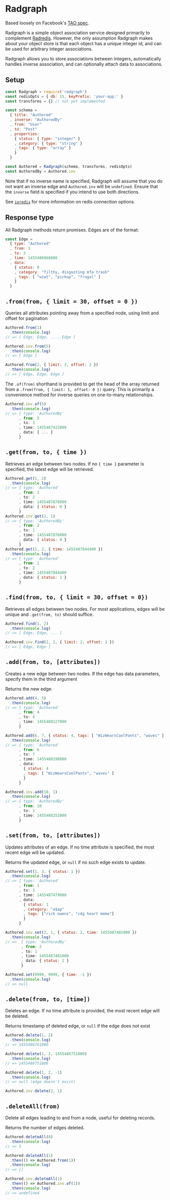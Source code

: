 # Radgraph

Based loosely on Facebook's [TAO spec](https://cs.uwaterloo.ca/~brecht/courses/854-Emerging-2014/readings/data-store/tao-facebook-distributed-datastore-atc-2013.pdf).

Radgraph is a simple object association service designed primarily to complement [Radredis](https://github.com/bustlelabs/radredis).
However, the only assumption Radgraph makes about your object store is that each object has a unique integer id, and can be used for arbitrary integer associations.

Radgraph allows you to store associations between integers, automatically handles inverse association, and can optionally attach data to associations.

## Setup

```js
const Radgraph = require('radgraph')
const redisOpts = { db: 15, keyPrefix: 'your-app:' }
const transforms = {} // not yet implemented

const schema =
  { title: "Authored"
  , inverse: "AuthoredBy"
  , from: "User"
  , to: "Post"
  , properties:
    { status: { type: "integer" }
    , category: { type: "string" }
    , tags: { type: "array" }
    }
  }

const Authored = Radgraph(schema, transforms, redisOpts)
const AuthoredBy = Authored.inv
```

Note that if no inverse name is specified, Radgraph will assume that you do not want an inverse edge and `Authored.inv` will be `undefined`. Ensure that the `inverse` field is specified if you intend to use both directions.

See [`ioredis`](https://github.com/luin/ioredis/blob/master/API.md#new_Redis_new) for more information on redis connection options.

## Response type

All Radgraph methods return promises. Edges are of the format:
```js
const Edge = 
  { type: "Authored"
  , from: 1
  , to: 2
  , time: 1455486968000
  , data:
    { status: 0
    , category: "filthy, disgusting mfa trash"
    , tags: [ "wiwt", "pickup", "frugal" ]
    }
  }
```

## `.from(from, { limit = 30, offset = 0 })`

Queries all attributes pointing away from a specified node, using limit and offset for pagination

```js
Authored.from(1)
  .then(console.log)
// => [ Edge, Edge, ..., Edge ]

Authored.inv.from(5)
  .then(console.log)
// => [ Edge ]

Authored.from(2, { limit: 3, offset: 2 })
  .then(console.log)
// => [ Edge, Edge, Edge ]

```

The `.of(from)` shorthand is provided to get the head of the array returned from a `.from(from, { limit: 1, offset: 0 })` query.
This is primarily a convenience method for inverse queries on one-to-many relationships.

```js
Authored.inv.of(5)
  .then(console.log)
// => { type: 'AuthoredBy'
      , from: 5
      , to: 3
      , time: 1455487422000
      , data: { ... }
      }
```

## `.get(from, to, { time })`

Retrieves an edge between two nodes. If no `{ time }` parameter is specified, the latest edge will be retrieved.

```js
Authored.get(1, 2)
  .then(console.log)
// => { type: 'Authored'
      , from: 1
      , to: 2
      , time: 1455487876000
      , data: { status: 0 }
      }
Authored.inv.get(2, 1)
// => { type: 'AuthoredBy'
      , from: 2
      , to: 1
      , time: 1455487876000
      , data: { status: 0 }
      }
Authored.get(1, 2, { time: 1455487844400 })
  .then(console.log)
// => { type: 'Authored'
      , from: 1
      , to: 2
      , time: 1455487844400
      , data: { status: 1 }
      }
```

## `.find(from, to, { limit = 30, offset = 0})`

Retrieves all edges between two nodes. For most applications, edges will be unique and `.get(from, to)` should suffice.

```js
Authored.find(1, 2)
  .then(console.log)
// => [ Edge, Edge, ... ]

Authored.inv.find(2, 1, { limit: 2, offset: 1 })
// => [ Edge, Edge ]
```


## `.add(from, to, [attributes])`

Creates a new edge between two nodes. If the edge has data parameters, specify them in the third argument

Returns the new edge.

```js
Authored.add(4, 5)
  .then(console.log)
// => { type: 'Authored'
      , from: 4
      , to: 4
      , time: 1455488127000
      }

Authored.add(6, 7, { status: 4, tags: [ "WizWearsCoolPants", "waves" ] })
  .then(console.log)
// => { type: 'Authored'
      , from: 6
      , to: 7
      , time: 1455488198000
      , data:
        { status: 4
        , tags: [ "WizWearsCoolPants", "waves" ]
        }
      }

Authored.inv.add(10, 1)
  .then(console.log)
// => { type: 'AuthoredBy'
      , from: 10
      , to: 1
      , time: 1455488252000
      }
```

## `.set(from, to, [attributes])`

Updates attributes of an edge. If no time attribute is specified, the most recent edge will be updated.

Returns the updated edge, or `null` if no such edge exists to update.

```js
Authored.set(1, 3, { status: 1 })
  .then(console.log)
// => { type: 'Authored'
      , from: 1
      , to: 3
      , time: 1455487479000
      , data:
        { status: 1
        , category: "a$ap"
        , tags: ["rick owens", "cdg heart meme"]
        }
      }

Authored.inv.set(2, 1, { status: 2, time: 1455487401000 })
  .then(console.log)
// =>  { type: 'AuthoredBy'
       , from: 2
       , to: 1
       , time: 1455487401000
       , data: { status: 2 }
       }

Authored.set(9999, 9999, { time: -1 })
  .then(console.log)
// => null
```

## `.delete(from, to, [time])`

Deletes an edge. If no time attribute is provided, the most recent edge will be deleted.

Returns timestamp of deleted edge, or `null` if the edge does not exist

```js
Authored.delete(1, 2)
  .then(console.log)
// => 1455486761000

Authored.delete(1, 2, 1455486751000)
  .then(console.log)
// => 1455486751000

Authored.delete(1, 2, -1)
  .then(console.log)
// => null (edge doesn't exist)

Authored.inv.delete(2, 1)
```

## `.deleteAll(from)`

Delete all edges leading to and from a node, useful for deleting records.

Returns the number of edges deleted.

```js
Authored.deleteAll(8)
  .then(console.log)
// => 5

Authored.deleteAll(1)
  .then(() => Authored.from(1))
  .then(console.log)
// => []

Authored.inv.deleteAll(1)
  .then(() => Authored.inv.of(1))
  .then(console.log)
// => undefined
```

